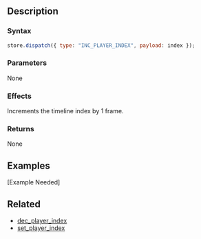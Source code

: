 ## Description

### Syntax

```javascript
store.dispatch({ type: "INC_PLAYER_INDEX", payload: index });
```

### Parameters

None

### Effects

Increments the timeline index by 1 frame.

### Returns

None

## Examples

[Example Needed]

## Related

- [dec_player_index](./dec_player_index.md)
- [set_player_index](./set_flag_index.md)
